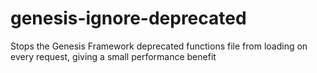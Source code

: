 genesis-ignore-deprecated
=========================

Stops the Genesis Framework deprecated functions file from loading on every request, giving a small performance benefit
